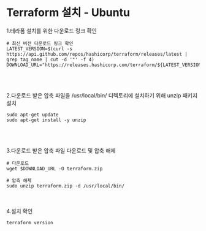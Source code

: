 # Terraform 설치 - Ubuntu

1.테라폼 설치를 위한 다운로드 링크 확인
```
# 최신 버전 다운로드 링크 확인
LATEST_VERSION=$(curl -s https://api.github.com/repos/hashicorp/terraform/releases/latest | grep tag_name | cut -d '"' -f 4)
DOWNLOAD_URL="https://releases.hashicorp.com/terraform/${LATEST_VERSION}/terraform_${LATEST_VERSION}_linux_amd64.zip"
```

<br><br>

2.다운로드 받은 압축 파일을 /usr/local/bin/ 디렉토리에 설치하기 위해 unzip 패키지 설치
```
sudo apt-get update
sudo apt-get install -y unzip
```
<br><br>


3.다운로드 받은 압축 파일 다운로드 및 압축 해제
```
# 다운로드
wget $DOWNLOAD_URL -O terraform.zip

# 압축 해제
sudo unzip terraform.zip -d /usr/local/bin/
```

<br><br>
4.설치 확인
```
terraform version
```
